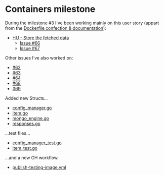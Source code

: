 # Containers milestone

During the milestone #3 I've been working mainly on this user story (appart from the [Dockerfile confection & documentation](../dockerf.tests.md)):

- [HU - Store the fetched data](https://github.com/harvestcore/HarvestCCode/issues/16)
  - [Issue #66](https://github.com/harvestcore/HarvestCCode/issues/66)
  - [Issue #67](https://github.com/harvestcore/HarvestCCode/issues/67)

Other issues I've also worked on:

- [#62](https://github.com/harvestcore/HarvestCCode/issues/62)
- [#63](https://github.com/harvestcore/HarvestCCode/issues/63)
- [#64](https://github.com/harvestcore/HarvestCCode/issues/64)
- [#68](https://github.com/harvestcore/HarvestCCode/issues/68)
- [#69](https://github.com/harvestcore/HarvestCCode/issues/69)

Added new Structs...

- [config_manager.go](../../src/config/config_manager.go)
- [item.go](../../src/db/item.go)
- [mongo_engine.go](../../src/db/mongo_engine.go)
- [responses.go](../../src/db/responses.go)

...test files...

- [config_manager_test.go](../../src/config/config_manager_test.go)
- [item_test.go](../../src/db/item_test.go)

...and a new GH workflow.

- [publish-testing-image.yml](../../.github/workflows/publish-testing-image.yml)
